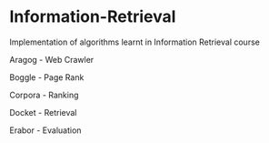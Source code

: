 # Information-Retrieval
Implementation of algorithms learnt in Information Retrieval course

Aragog - Web Crawler

Boggle - Page Rank

Corpora - Ranking

Docket - Retrieval 

Erabor - Evaluation
